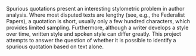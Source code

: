 Spurious quotations present an interesting stylometric problem in author analysis. Where most disputed texts are lengthy (see, e.g., the Federalist Papers), a quotation is short, usually only a few hundred characters, which provides limited sampling. Furthermore, although a writer develops a style over time, written style and spoken style can differ greatly. This project attempts to answer the question of whether it is possible to identify a spurious quotation based on text alone.
